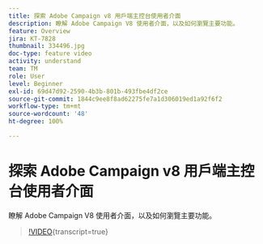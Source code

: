 ```yaml
---
title: 探索 Adobe Campaign v8 用戶端主控台使用者介面
description: 瞭解 Adobe Campaign V8 使用者介面，以及如何瀏覽主要功能。
feature: Overview
jira: KT-7828
thumbnail: 334496.jpg
doc-type: feature video
activity: understand
team: TM
role: User
level: Beginner
exl-id: 69d47d92-2590-4b3b-801b-493fbe4df2ce
source-git-commit: 1844c9ee8f8ad62275fe7a1d306019ed1a92f6f2
workflow-type: tm+mt
source-wordcount: '48'
ht-degree: 100%

---
```


# 探索 Adobe Campaign v8 用戶端主控台使用者介面

瞭解 Adobe Campaign V8 使用者介面，以及如何瀏覽主要功能。

>[!VIDEO](https://video.tv.adobe.com/v/334496?quality=12&learn=on){transcript=true}
